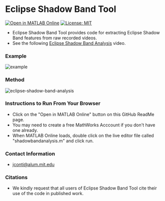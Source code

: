 # Eclipse Shadow Band Tool
[![Open in MATLAB Online](https://www.mathworks.com/images/responsive/global/open-in-matlab-online.svg)](https://matlab.mathworks.com/open/github/v1?repo=JoeEngineerPilot/EclipseShadowBandTool)
[![License: MIT](https://img.shields.io/badge/License-MIT-yellow.svg)](https://opensource.org/licenses/MIT)

- Eclipse Shadow Band Tool provides code for extracting Eclipse Shadow Band features from raw recorded videos. 
- See the following [Eclipse Shadow Band Analysis](https://www.youtube.com/watch?v=flDfQsxXi4E) video.

### Example
![example](https://github.com/user-attachments/assets/10d7e997-662d-4840-86a6-831f1f2dd743)

### Method
![eclipse-shadow-band-analysis](https://github.com/user-attachments/assets/760f7bd1-090d-483e-8142-a7cdfb77ca55)

### Instructions to Run From Your Browser
- Click on the "Open in MATLAB Online" button on this GitHub ReadMe page.
- You may need to create a free MathWorks Acccount if you don't have one already.
- When MATLAB Online loads, double click on the live editor file called "shadowbandanalysis.m" and click run.  

### Contact Information
- jconti@alum.mit.edu

### Citations
- We kindly request that all users of Eclipse Shadow Band Tool cite their use of the code in published work.



